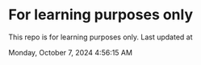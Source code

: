 # For learning purposes only
This repo is for learning purposes only.
Last updated at

Monday, October 7, 2024 4:56:15 AM

